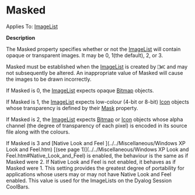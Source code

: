 




<h1 class="heading"><span class="name">Masked</span></h1>

Applies To: [ImageList](../a-z/imagelist.md)


**Description**


The Masked property specifies whether or not the [ImageList](../a-z/imagelist.md) will contain opaque or transparent images. It may be 0, 1(the default), 2, or 3.



Masked must be established when the [ImageList](../a-z/imagelist.md) is created by `⎕WC` and may not subsequently be altered. An inappropriate value of Masked will cause the images to be drawn incorrectly.


If Masked is 0, the [ImageList](../a-z/imagelist.md) expects opaque [Bitmap](../a-z/bitmap.md) objects.


If Masked is 1, the [ImageList](../a-z/imagelist.md) expects low-colour (4-bit or 8-bit) [Icon](../a-z/icon.md) objects whose transparency is defined by their [Mask](../a-z/mask.md) property.


If Masked is 2,  the [ImageList](../a-z/imagelist.md) expects [Bitmap](../a-z/bitmap.md) or [Icon](../a-z/icon.md) objects whose alpha channel (the degree of transparency of each pixel) is encoded in its source file along with the colours.


If Masked is 3 and [Native Look and Feel ](../../Miscellaneous/Windows XP Look and Feel.htm)
[(see page 1)](../../Miscellaneous/Windows XP Look and Feel.htm#Native_Look_and_Feel)
 is enabled, the behaviour is the same as if Masked were 2. If Native Look and Feel is not enabled, it behaves as if Masked were 1. This setting provides the greatest degree of portability for applications whose users may or may not have Native Look and Feel enabled. This value is used for the ImageLists on the Dyalog Session CoolBars.


